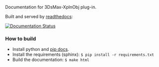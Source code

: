 Documentation for 3DsMax-XplnObj plug-in.

Built and served by [readthedocs](https://readthedocs.org): 

[![Documentation Status](https://readthedocs.org/projects/3DsMax-XplnObj/badge/?version=latest)](http://3DsMax-XplnObj.readthedocs.io/en/latest/?badge=latest)


### How to build

- Install python and [pip docs](https://pip.pypa.io/en/stable/installing/).
- Install the requirements (sphinx): `$ pip install -r requirements.txt`
- Build the documentation: `$ make html`



